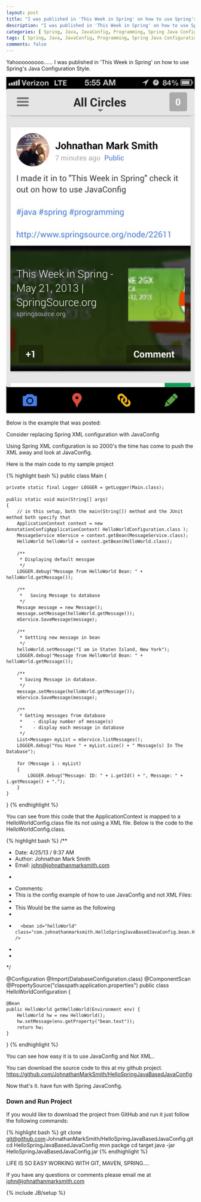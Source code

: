 ```yaml
---
layout: post
title: "I was published in 'This Week in Spring' on how to use Spring's Java Configuration Style"
description: "I was published in 'This Week in Spring' on how to use Spring's Java Configuration Style"
categories: [ Spring, Java, JavaConfig, Programming, Spring Java Configuration ]
tags: [ Spring, Java, JavaConfig, Programming, Spring Java Configuration ]
comments: false
---
```


Yahooooooooo...... I was published in 'This Week in Spring' on how to use Spring's Java Configuration Style.

<div style="text-align: center">
<img src="/images/springsource.jpg" alt="Installing Jboss on Linux with Johnathan Mark Smith" >
</div>

Below is the example that was posted:

Consider replacing Spring XML configuration with JavaConfig

Using Spring XML configuration is so 2000's the time has come to push the XML away and look at JavaConfig.

Here is the main code to my sample project

{% highlight bash %}
public class Main
{

    private static final Logger LOGGER = getLogger(Main.class);

    public static void main(String[] args)
    {
        // in this setup, both the main(String[]) method and the JUnit method both specify that
        ApplicationContext context = new AnnotationConfigApplicationContext( HelloWorldConfiguration.class );
        MessageService mService = context.getBean(MessageService.class);
        HelloWorld helloWorld = context.getBean(HelloWorld.class);

        /**
         * Displaying default messgae
         */
        LOGGER.debug("Message from HelloWorld Bean: " + helloWorld.getMessage());

        /**
         *   Saving Message to database
         */
        Message message = new Message();
        message.setMessage(helloWorld.getMessage());
        mService.SaveMessage(message);

        /**
         * Settting new message in bean
         */
        helloWorld.setMessage("I am in Staten Island, New York");
        LOGGER.debug("Message from HelloWorld Bean: " + helloWorld.getMessage());

        /**
         * Saving Message in database.
         */
        message.setMessage(helloWorld.getMessage());
        mService.SaveMessage(message);

        /**
         * Getting messages from database
         *    - display number of message(s)
         *    - display each message in database
         */
        List<Message> myList = mService.listMessages();
        LOGGER.debug("You Have " + myList.size() + " Message(s) In The Database");

        for (Message i : myList)
        {
            LOGGER.debug("Message: ID: " + i.getId() + ", Message: " + i.getMessage() + ".");
        }
    }
}
{% endhighlight %}

You can see from this code that the ApplicationContext is mapped to a HelloWorldConfig.class file its not using a XML file.  Below is the code to the HelloWorldConfig.class.

{% highlight bash %}
/**
 * Date:   4/25/13 / 9:37 AM
 * Author: Johnathan Mark Smith
 * Email:  john@johnathanmarksmith.com
 * <p/>
 * Comments:
 *    This is the config example of how to use JavaConfig and not XML Files:
 *
 *    This Would be the same as the following
 *    <beans>
 *       <bean id="helloWorld" class="com.johnathanmarksmith.HelloSpringJavaBasedJavaConfig.bean.HelloWorld" />
 *    </beans>
 *
 */

@Configuration
@Import(DatabaseConfiguration.class)
@ComponentScan
@PropertySource("classpath:application.properties")
public class HelloWorldConfiguration {

    @Bean
    public HelloWorld getHelloWorld(Environment env) {
        HelloWorld hw = new HelloWorld();
        hw.setMessage(env.getProperty("bean.text"));
        return hw;
    }


}
{% endhighlight %}

You can see how easy it is to use JavaConfig and Not XML..

You can download the source code to this at my github project.
<a href="https://github.com/JohnathanMarkSmith/HelloSpringJavaBasedJavaConfig">https://github.com/JohnathanMarkSmith/HelloSpringJavaBasedJavaConfig</a>

Now that's it. have fun with Spring JavaConfig.

### Down and Run Project

If you would like to download the project from GitHub and run it just follow the following commands:

{% highlight bash %}
git clone git@github.com:JohnathanMarkSmith/HelloSpringJavaBasedJavaConfig.git
cd HelloSpringJavaBasedJavaConfig
mvn packge
cd target
java -jar HelloSpringJavaBasedJavaConfig.jar
{% endhighlight %}

LIFE IS SO EASY WORKING WITH GIT, MAVEN, SPRING....



If you have any questions or comments please email me at <a href="mailto:john@johnathanmarksmith.com">john@johnathanmarksmith.com</a>


{% include JB/setup %}

